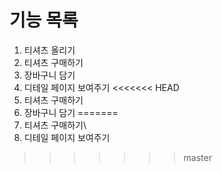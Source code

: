 # 기능 목록
1. 티셔츠 올리기
2. 티셔츠 구매하기
3. 장바구니 담기
4. 디테일 페이지 보여주기
<<<<<<< HEAD
2. 티셔츠 구매하기
3. 장바구니 담기
=======
2. 티셔츠 구매하기\
3. 디테일 페이지 보여주기
>>>>>>> master
